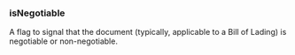 ### isNegotiable

A flag to signal that the document (typically, applicable to a Bill of Lading) is negotiable or non-negotiable.